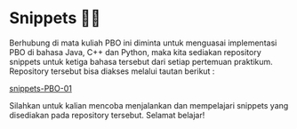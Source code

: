 # Snippets 🧑‍💻

<div>
Berhubung di mata kuliah PBO ini diminta untuk menguasai implementasi PBO di bahasa Java, C++ dan Python, maka kita sediakan repository snippets untuk ketiga bahasa tersebut dari setiap pertemuan praktikum.

<div class="text-center mt-16">
Repository tersebut bisa diakses melalui tautan berikut :

<span class="text-2xl">[snippets-PBO-01](https://github.com/praktikum-tiunpad-angkatan-2024/snippets-PBO-01)</span>
</div>

Silahkan untuk kalian mencoba menjalankan dan mempelajari snippets yang disediakan pada repository tersebut. Selamat belajar!
</div>
